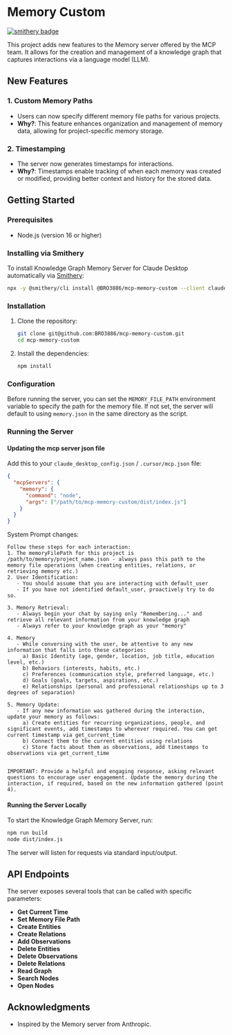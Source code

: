 # Memory Custom

[![smithery badge](https://smithery.ai/badge/@BRO3886/mcp-memory-custom)](https://smithery.ai/server/@BRO3886/mcp-memory-custom)

This project adds new features to the Memory server offered by the MCP team. It allows for the creation and management of a knowledge graph that captures interactions via a language model (LLM).

## New Features

### 1. Custom Memory Paths

- Users can now specify different memory file paths for various projects.
- **Why?**: This feature enhances organization and management of memory data, allowing for project-specific memory storage.

### 2. Timestamping

- The server now generates timestamps for interactions.
- **Why?**: Timestamps enable tracking of when each memory was created or modified, providing better context and history for the stored data.

## Getting Started

### Prerequisites

- Node.js (version 16 or higher)

### Installing via Smithery

To install Knowledge Graph Memory Server for Claude Desktop automatically via [Smithery](https://smithery.ai/server/@BRO3886/mcp-memory-custom):

```bash
npx -y @smithery/cli install @BRO3886/mcp-memory-custom --client claude
```

### Installation

1. Clone the repository:

   ```bash
   git clone git@github.com:BRO3886/mcp-memory-custom.git
   cd mcp-memory-custom
   ```

2. Install the dependencies:

   ```bash
   npm install
   ```

### Configuration

Before running the server, you can set the `MEMORY_FILE_PATH` environment variable to specify the path for the memory file. If not set, the server will default to using `memory.json` in the same directory as the script.

### Running the Server

#### Updating the mcp server json file

Add this to your `claude_desktop_config.json` / `.cursor/mcp.json` file:

```json
{
  "mcpServers": {
    "memory": {
      "command": "node",
      "args": ["/path/to/mcp-memory-custom/dist/index.js"]
    }
  }
}
```

System Prompt changes:

```
Follow these steps for each interaction:
1. The memoryFilePath for this project is /path/to/memory/project_name.json - always pass this path to the memory file operations (when creating entities, relations, or retrieving memory etc.)
2. User Identification:
   - You should assume that you are interacting with default_user
   - If you have not identified default_user, proactively try to do so.

3. Memory Retrieval:
   - Always begin your chat by saying only "Remembering..." and retrieve all relevant information from your knowledge graph
   - Always refer to your knowledge graph as your "memory"

4. Memory
   - While conversing with the user, be attentive to any new information that falls into these categories:
     a) Basic Identity (age, gender, location, job title, education level, etc.)
     b) Behaviors (interests, habits, etc.)
     c) Preferences (communication style, preferred language, etc.)
     d) Goals (goals, targets, aspirations, etc.)
     e) Relationships (personal and professional relationships up to 3 degrees of separation)

5. Memory Update:
   - If any new information was gathered during the interaction, update your memory as follows:
     a) Create entities for recurring organizations, people, and significant events, add timestamps to wherever required. You can get current timestamp via get_current_time
     b) Connect them to the current entities using relations
     c) Store facts about them as observations, add timestamps to observations via get_current_time


IMPORTANT: Provide a helpful and engaging response, asking relevant questions to encourage user engagement. Update the memory during the interaction, if required, based on the new information gathered (point 4).
```

#### Running the Server Locally

To start the Knowledge Graph Memory Server, run:

```bash
npm run build
node dist/index.js
```

The server will listen for requests via standard input/output.

## API Endpoints

The server exposes several tools that can be called with specific parameters:

- **Get Current Time**
- **Set Memory File Path**
- **Create Entities**
- **Create Relations**
- **Add Observations**
- **Delete Entities**
- **Delete Observations**
- **Delete Relations**
- **Read Graph**
- **Search Nodes**
- **Open Nodes**

## Acknowledgments

- Inspired by the Memory server from Anthropic.

